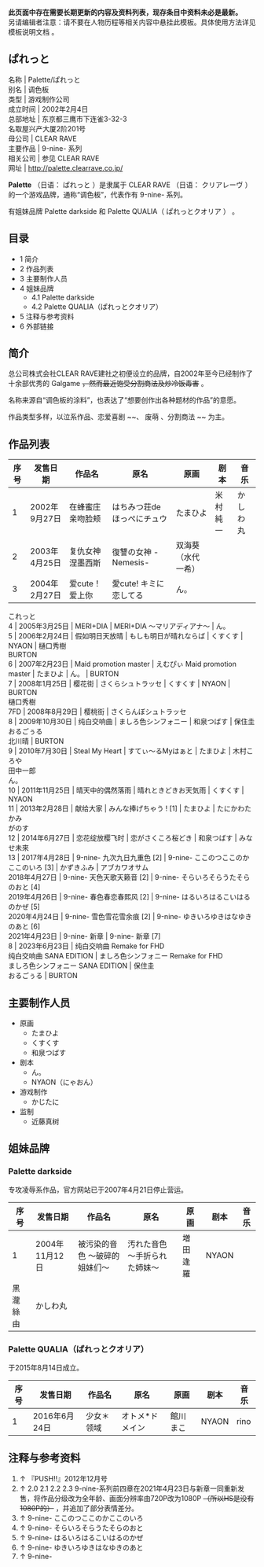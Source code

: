**此页面中存在需要长期更新的内容及资料列表，现存条目中资料未必是最新。**  
另请编辑者注意：请不要在人物历程等相关内容中悬挂此模板。具体使用方法详见  模板说明文档  。

ぱれっと  
---  
名称  |  Palette/ぱれっと   
别名  |  调色板   
类型  |  游戏制作公司   
成立时间  |  2002年2月4日   
总部地址  |  东京都三鹰市下连雀3-32-3   
名取屋兴产大厦2阶201号  
母公司  |  CLEAR RAVE   
主要作品  |  9-nine-  系列   
相关公司  |  参见  CLEAR RAVE   
网址  |  http://palette.clearrave.co.jp/   
  
**Palette** （日语：  ぱれっと  ）是隶属于  CLEAR RAVE  （日语：  クリアレーヴ  ）的一个游戏品牌，通称“调色板”，代表作有
9-nine-  系列。

有姐妹品牌  Palette darkside  和  Palette QUALIA（  ぱれっとクオリア  ）  。

##  目录

  * 1  简介 
  * 2  作品列表 
  * 3  主要制作人员 
  * 4  姐妹品牌 
    * 4.1  Palette darkside 
    * 4.2  Palette QUALIA（ぱれっとクオリア） 
  * 5  注释与参考资料 
  * 6  外部链接 

##  简介

总公司株式会社CLEAR RAVE建社之初便设立的品牌，自2002年至今已经制作了十余部优秀的  Galgame
~~，然而最近饱受分割商法及炒冷饭毒害~~ 。

名称来源自“调色板的涂料”，也表达了“想要创作出各种题材的作品”的意愿。

作品类型多样，以泣系作品、恋爱喜剧 ~~、 废萌  、分割商法 ~~ 为主。

##  作品列表

序号  |  发售日期  |  作品名  |  原名  |  原画  |  剧本  |  音乐   
---|---|---|---|---|---|---  
1  |  2002年9月27日  |  在蜂蜜庄亲吻脸颊  |  はちみつ荘deほっぺにチュウ  |  たまひよ  |  米村純一  |  かしわ丸   
2  |  2003年4月25日  |  复仇女神涅墨西斯  |  復讐の女神 -Nemesis-  |  双海葵（水代一希）   
3  |  2004年2月27日  |  爱cute！爱上你  |  愛cute! キミに恋してる  |  ん。   
これっと  
4  |  2005年3月25日  |  MERI+DIA  |  MERI+DIA 〜マリアディアナ〜  |  ん。   
5  |  2006年2月24日  |  假如明日天放晴  |  もしも明日が晴れならば  |  くすくす  |  NYAON  |  樋口秀樹    
BURTON  
6  |  2007年2月23日  |  Maid promotion master  |  えむぴぃ Maid promotion master  |  たまひよ  |  ん。  |  BURTON   
7  |  2008年1月25日  |  樱花街  |  さくらシュトラッセ  |  くすくす  |  NYAON  |  BURTON   
樋口秀樹  
7FD  |  2008年8月29日  |  樱桃街  |  さくらんぼシュトラッセ   
8  |  2009年10月30日  |  纯白交响曲  |  ましろ色シンフォニー  |  和泉つばす  |  保住圭   
おるごぅる  
北川晴  |  BURTON   
9  |  2010年7月30日  |  Steal My Heart  |  すてぃ〜るMyはぁと  |  たまひよ  |  木村ころや   
田中一郎  
ん。  
10  |  2011年11月25日  |  晴天中的偶然落雨  |  晴れときどきお天気雨  |  くすくす  |  NYAON   
11  |  2013年2月28日  |  献给大家  |  みんな捧げちゃう  !  [1]  |  たまひよ  |  たにかわたかみ   
がのす  
12  |  2014年6月27日  |  恋花绽放樱飞时  |  恋がさくころ桜どき  |  和泉つばす  |  みなせ未來   
13  |  2017年4月28日  |  9-nine-  九次九日九重色  [2]  |  9-nine- ここのつここのかここのいろ  [3]  |  かずきふみ  |  アブカワオサム   
2018年4月27日  |  9-nine-  天色天歌天籁音  [2]  |  9-nine- そらいろそらうたそらのおと  [4]   
2019年4月26日  |  9-nine-  春色春恋春熙风  [2]  |  9-nine- はるいろはるこいはるのかぜ  [5]   
2020年4月24日  |  9-nine-  雪色雪花雪余痕  [2]  |  9-nine- ゆきいろゆきはなゆきのあと  [6]   
2021年4月23日  |  9-nine-  新章  |  9-nine- 新章  [7]   
8  |  2023年6月23日  |  纯白交响曲  Remake for FHD   
纯白交响曲 SANA EDITION  |  ましろ色シンフォニー Remake for FHD    
ましろ色シンフォニー SANA EDITION  |  保住圭   
おるごぅる  |  BURTON   
  
##  主要制作人员

  * 原画 
    * たまひよ 
    * くすくす 
    * 和泉つばす 
  * 剧本 
    * ん。 
    * NYAON（にゃおん） 
  * 游戏制作 
    * かじたに 
  * 监制 
    * 近藤真树 

##  姐妹品牌

###  Palette darkside

专攻凌辱系作品，官方网站已于2007年4月21日停止营运。

序号  |  发售日期  |  作品名  |  原名  |  原画  |  剧本  |  音乐   
---|---|---|---|---|---|---  
1  |  2004年11月12日  |  被污染的音色 ～破碎的姐妹们～  |  汚れた音色 〜手折られた姉妹〜  |  増田逢羅  |  NYAON   
黒瀧絲由  |  かしわ丸   
  
###  Palette QUALIA（ぱれっとクオリア）

于2015年8月14日成立。

序号  |  发售日期  |  作品名  |  原名  |  原画  |  剧本  |  音乐   
---|---|---|---|---|---|---  
1  |  2016年6月24日  |  少女＊领域  |  オトメ*ドメイン  |  館川まこ  |  NYAON  |  rino   
  
  

##  注释与参考资料

  1. ↑  『PUSH!!』2012年12月号 
  2. ↑  2.0  2.1  2.2  2.3  9-nine-系列前四章在2021年4月23日与新章一同重新发售，将作品分级改为全年龄、画面分辨率由720P改为1080P ~~（所以HS是没有1080P的）~~ ，并追加了部分表情差分。 
  3. ↑  9-nine- ここのつここのかここのいろ 
  4. ↑  9-nine- そらいろそらうたそらのおと 
  5. ↑  9-nine- はるいろはるこいはるのかぜ 
  6. ↑  9-nine- ゆきいろゆきはなゆきのあと 
  7. ↑  9-nine- 